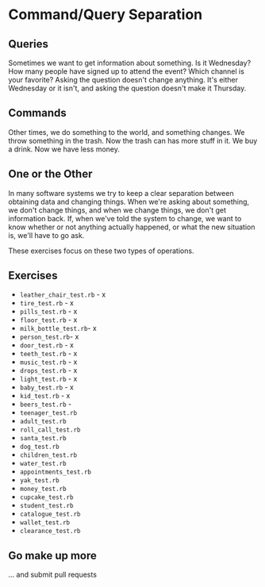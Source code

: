 # Command/Query Separation

## Queries

Sometimes we want to get information about something. Is it Wednesday? How many people have signed up to attend the event? Which channel is your favorite? Asking the question doesn't change anything. It's either Wednesday or it isn't, and asking the question doesn't make it Thursday.

## Commands

Other times, we do something to the world, and something changes. We throw something in the trash. Now the trash can has more stuff in it. We buy a drink. Now we have less money.

## One or the Other

In many software systems we try to keep a clear separation between obtaining data and changing things. When we're asking about something, we don't change things, and when we change things, we don't get information back. If, when we've told the system to change, we want to know whether or not anything actually happened, or what the new situation is, we'll have to go ask.

These exercises focus on these two types of operations.

## Exercises

- `leather_chair_test.rb` - x
- `tire_test.rb` - x
- `pills_test.rb` - x
- `floor_test.rb` - x
- `milk_bottle_test.rb`- x
- `person_test.rb`- x
- `door_test.rb` - x
- `teeth_test.rb` - x
- `music_test.rb` - x
- `drops_test.rb` - x
- `light_test.rb` - x
- `baby_test.rb` - x
- `kid_test.rb` - x
- `beers_test.rb` - 
- `teenager_test.rb`
- `adult_test.rb`
- `roll_call_test.rb`
- `santa_test.rb`
- `dog_test.rb`
- `children_test.rb`
- `water_test.rb`
- `appointments_test.rb`
- `yak_test.rb`
- `money_test.rb`
- `cupcake_test.rb`
- `student_test.rb`
- `catalogue_test.rb`
- `wallet_test.rb`
- `clearance_test.rb`

## Go make up more

... and submit pull requests
